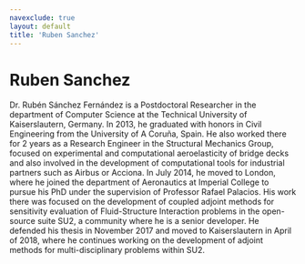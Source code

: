 ```yaml
---
navexclude: true
layout: default
title: 'Ruben Sanchez'
---
```


# Ruben Sanchez

Dr. Rubén Sánchez Fernández is a Postdoctoral Researcher in the department of Computer Science at the Technical University of Kaiserslautern, Germany. In 2013, he graduated with honors in Civil Engineering from the University of A Coruña, Spain. He also worked there for 2 years as a Research Engineer in the Structural Mechanics Group, focused on experimental and computational aeroelasticity of bridge decks and also involved in the development of computational tools for industrial partners such as Airbus or Acciona. In July 2014, he moved to London, where he joined the department of Aeronautics at Imperial College to pursue his PhD under the supervision of Professor Rafael Palacios. His work there was focused on the development of coupled adjoint methods for sensitivity evaluation of Fluid-Structure Interaction problems in the open-source suite SU2, a community where he is a senior developer. He defended his thesis in November 2017 and moved to Kaiserslautern in April of 2018, where he continues working on the development of adjoint methods for multi-disciplinary problems within SU2.